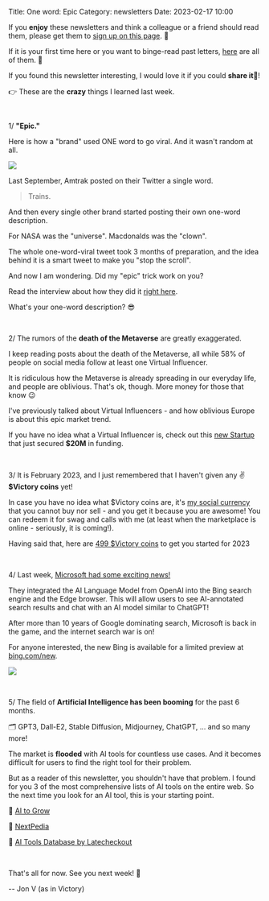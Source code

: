 Title: One word: Epic
Category: newsletters
Date: 2023-02-17 10:00

If you **enjoy** these newsletters and think a colleague or a friend should read them, please get them to [sign up on this page](https://jon.io/). 📝

If it is your first time here or you want to binge-read past letters, [here](https://jon.io/category/newsletters) are all of them. 📰

If you found this newsletter interesting, I would love it if you could **share it**🔗!

👉 These are the **crazy** things I learned last week.

<br>

1/ **"Epic."**

Here is how a "brand" used ONE word to go viral. And it wasn't random at all.

![](https://sendfoxprod.b-cdn.net/media/Oqf85Cv9bhAR5gWSgs6PsQ0MfbaAArVkNTaCEsNW16325)

Last September, Amtrak posted on their Twitter a single word.

> Trains.

And then every single other brand started posting their own one-word description.

For NASA was the "universe". Macdonalds was the "clown".

The whole one-word-viral tweet took 3 months of preparation, and the idea behind it is a smart tweet to make you "stop the scroll".


And now I am wondering. Did my "epic" trick work on you?

Read the interview about how they did it [right here](https://milkkarten.substack.com/p/amtraks-trains-tweet-went-through?utm_source=substack&utm_medium=email).

What's your one-word description? 😎

<br>

2/ The rumors of the **death of the Metaverse** are greatly exaggerated.

I keep reading posts about the death of the Metaverse, all while 58% of people on social media follow at least one Virtual Influencer.

It is ridiculous how the Metaverse is already spreading in our everyday life, and people are oblivious. That's ok, though. More money for those that know 😉

I've previously talked about Virtual Influencers - and how oblivious Europe is about this epic market trend.

If you have no idea what a Virtual Influencer is, check out this [new Startup](https://superplastic.co/pages/talent) that just secured **$20M** in funding.

<br>

3/ It is February 2023, and I just remembered that I haven't given any ✌️ **$Victory coins** yet!

In case you have no idea what $Victory coins are, it's [my social currency](https://victory.jon.io/what) that you cannot buy nor sell - and you get it because you are awesome! You can redeem it for swag and calls with me (at least when the marketplace is online - seriously, it is coming!).

Having said that, here are [499 $Victory coins](https://victory.jon.io/claim/2023) to get you started for 2023

<br>

4/ Last week, [Microsoft had some exciting news!](https://arstechnica.com/information-technology/2023/02/microsoft-announces-ai-powered-bing-search-and-edge-browser/)

They integrated the AI Language Model from OpenAI into the Bing search engine and the Edge browser. This will allow users to see AI-annotated search results and chat with an AI model similar to ChatGPT!

After more than 10 years of Google dominating search, Microsoft is back in the game, and the internet search war is on!

For anyone interested, the new Bing is available for a limited preview at [bing.com/new](http://bing.com/new).

![](https://sendfoxprod.b-cdn.net/media/BQLhcKJWXvd6q8dA7bpmrdpiPt7zSKvyMkg2zjO116325)

<br>

5/ The field of **Artificial Intelligence has been booming** for the past 6 months.

🗂 GPT3, Dall-E2, Stable Diffusion, Midjourney, ChatGPT, ... and so many more!

The market is **flooded** with AI tools for countless use cases. And it becomes difficult for users to find the right tool for their problem.

But as a reader of this newsletter, you shouldn't have that problem. I found for you 3 of the most comprehensive lists of AI tools on the entire web. So the next time you look for an AI tool, this is your starting point.

🔹 [AI to Grow](https://aitogrow.com/)

🔹 [NextPedia](https://www.nextpedia.io/)

🔹 [AI Tools Database by Latecheckout](https://latecheckout.notion.site/eb41766a528a48c595dce5a0594056a0?v=eca67607940b4225b834af22b129a139)

<br>

That's all for now. See you next week! 🚀

-- Jon V (as in Victory)